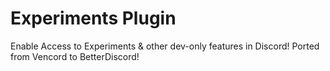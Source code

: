 # Experiments Plugin
Enable Access to Experiments &amp; other dev-only features in Discord! Ported from Vencord to BetterDiscord!
